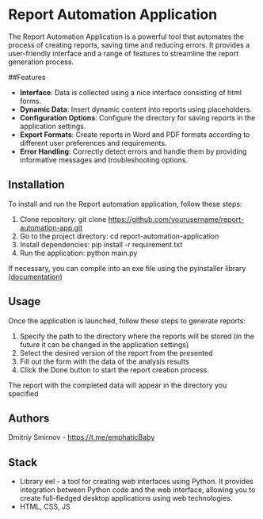 # Report Automation Application
The Report Automation Application is a powerful tool that automates the process of creating reports, saving time and reducing errors. It provides a user-friendly interface and a range of features to streamline the report generation process.

##Features

- **Interface**: Data is collected using a nice interface consisting of html forms.
- **Dynamic Data**: Insert dynamic content into reports using placeholders.
- **Configuration Options**: Configure the directory for saving reports in the application settings.
- **Export Formats**: Create reports in Word and PDF formats according to different user preferences and requirements.
- **Error Handling**: Correctly detect errors and handle them by providing informative messages and troubleshooting options.

## Installation
To install and run the Report automation application, follow these steps:

1. Clone repository: git clone https://github.com/yourusername/report-automation-app.git
2. Go to the project directory: cd report-automation-application
3. Install dependencies: pip install -r requirement.txt
4. Run the application: python main.py

If necessary, you can compile into an exe file using the pyinstaller library [(documentation)](https://pyinstaller.org/en/stable/)

## Usage
Once the application is launched, follow these steps to generate reports:

1. Specify the path to the directory where the reports will be stored (in the future it can be changed in the application settings)
2. Select the desired version of the report from the presented
3. Fill out the form with the data of the analysis results
4. Click the Done button to start the report creation process.

The report with the completed data will appear in the directory you specified

## Authors
Dmitriy Smirnov - https://t.me/emphaticBaby

## Stack
- Library eel - a tool for creating web interfaces using Python. It provides integration between Python code and the web interface, allowing you to create full-fledged desktop applications using web technologies.
- HTML, CSS, JS
